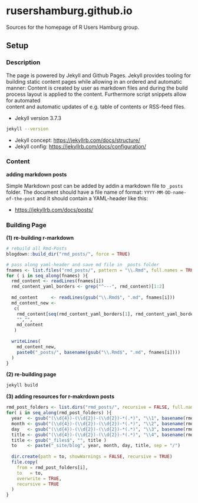 # rusershamburg.github.io

Sources for the homepage of R Users Hamburg group. 



## Setup


### Description 

The page is powered by Jekyll and Github Pages. Jekyll provides tooling for 
building static content pages while allowing in an ordered and automatic manner: 
Content is created by user as markdown files and during the build process layout 
is applied to the content. Furthermore script snippets allow for automated  
content and automatic updates of e.g. table of contents or RSS-feed files. 

- Jekyll version 3.7.3

```bash
jekyll --version
```

- Jekyll concept: https://jekyllrb.com/docs/structure/
- Jekyll config: https://jekyllrb.com/docs/configuration/



### Content

**adding markdown posts**

Simple Markdown post can be added by addin a markdown file to `_posts` folder.
The document should have a file name of format: `YYYY-MM-DD-name-of-the-post` 
and it should contain a YAML-header like this:




- https://jekyllrb.com/docs/posts/


### Building Page


**(1) re-building r-markdown**

```r
# rebuild all Rmd-Posts
blogdown::build_dir("rmd_posts/", force = TRUE)

# pass along yaml-header and save md file in _posts folder
fnames <- list.files("rmd_posts/", pattern = "\\.Rmd", full.names = TRUE)
for ( i in seq_along(fnames) ){
  rmd_content <- readLines(fnames[i])
  rmd_content_yaml_borders <- grep("^---", rmd_content)[1:2]
  
  md_content     <- readLines(gsub("\\.Rmd$", ".md", fnames[i]))
  md_content_new <- 
   c(
    rmd_content[seq(rmd_content_yaml_borders[1], rmd_content_yaml_borders[2])],
    "","",
    md_content
   )
   
  writeLines(
    md_content_new, 
    paste0("_posts/", basename(gsub("\\.Rmd$", ".md", fnames[i])))
  )
}
```

**(2) re-building page**

```bash
jekyll build
```

**(3) adding resources for r-makrdown posts**

```r
rmd_post_folders <- list.dirs("rmd_posts/", recursive = FALSE, full.names = TRUE)
for( i in seq_along(rmd_post_folders) ){
  year  <- gsub("(\\d{4})-(\\d{2})-(\\d{2})-*(.*)", "\\1", basename(rmd_post_folders[i]) )
  month <- gsub("(\\d{4})-(\\d{2})-(\\d{2})-*(.*)", "\\2", basename(rmd_post_folders[i]) )
  day   <- gsub("(\\d{4})-(\\d{2})-(\\d{2})-*(.*)", "\\3", basename(rmd_post_folders[i]) )
  title <- gsub("(\\d{4})-(\\d{2})-(\\d{2})-*(.*)", "\\4", basename(rmd_post_folders[i]) )
  title <- gsub("_files$", "", title )
  to    <- paste("_site/blog", year, month, day, title, sep = "/")
  
  dir.create(path = to, showWarnings = FALSE, recursive = TRUE)
  file.copy(
    from = rmd_post_folders[i],
    to   = to,
    overwrite = TRUE, 
    recursive = TRUE
  )
}

```
